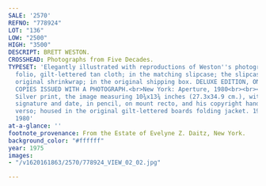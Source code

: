 ```yaml
---
SALE: '2570'
REFNO: "778924"
LOT: "136"
LOW: "2500"
HIGH: "3500"
DESCRIPT: BRETT WESTON.
CROSSHEAD: Photographs from Five Decades.
TYPESET: 'Elegantly illustrated with reproductions of Weston''s photographs. Small
  folio, gilt-lettered tan cloth; in the matching slipcase; the slipcase is in the
  original shrinkwrap; in the original shipping box. DELUXE EDITION, ONE OF 400 SIGNED
  COPIES ISSUED WITH A PHOTOGRAPH.<br>New York: Aperture, 1980<br><br><I>Reeds, Oregon.</i>
  Silver print, the image measuring 10¾x13¾ inches (27.3x34.9 cm.), with Weston''s
  signature and date, in pencil, on mount recto, and his copyright hand stamp on mount
  verso; housed in the original gilt-lettered boards folding jacket. 1975; printed
  1980'
at-a-glance: ''
footnote_provenance: From the Estate of Evelyne Z. Daitz, New York.
background_color: "#ffffff"
year: 1975
images:
- "/v1620161863/2570/778924_VIEW_02_02.jpg"

---
```

